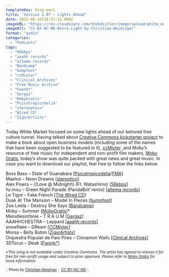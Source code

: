 ```yaml
---
templateKey: blog-post
title: "Session 2.07 – Lights Ahead"
date: 2015-08-16T20:57:13.000Z
imageURL: "https://res.cloudinary.com/thekdizzler/image/upload/white_market/2015/08/CC-BY-SA-Retro-Light-by-Christian-Weidinger-e1439740533329.jpg"
imageAlt: "CC-BY-NC-ND-Retro-Light-by-Christian-Weidinger"
format: "audio"
categories:
  - "Podcasts"
tags:
  - "56kbps"
  - "aaahh records"
  - "altema records"
  - "Bandcamp"
  - "bumpfoot"
  - "ccMixter"
  - "Clinical Archives"
  - "Free Music Archive"
  - "Fwonk*"
  - "Gergaz"
  - "MobyGratis"
  - "Psicotropicodelia"
  - "stereoptico"
  - "Wired CD"
  - "ZigurArtists"
---
```

Today White Market focused on some lights ahead of our beloved free culture tunnel. Having talked about [Creative Commons kickstarter project](https://www.kickstarter.com/projects/creativecommons/made-with-creative-commons-a-book-on-open-business) to make a book about open business models (including some of the names that have been suggested to be featured in it), [ccMixter](http://ccmixter.org/) ,and Moby’s resource of free music for independent and non-profit film makers, [Moby Gratis](http://www.mobygratis.com/), today’s show was quite packed with great news and great music. In case you want to download our playlist, feel free to follow the links below.

Boss Bass – State of Guanabara \[[Psicotropicodelia](http://www.psicotropicodelia.com/blog1/?p=1346)/[FMA](http://freemusicarchive.org/music/Boss_Bass/Love_For_Everyone_Everywhere)\]  
Maeloo – Neon Dreams \[[steroptico](http://www.stereoptico.com/audio/releases/029-maeloo/)\]  
Alex Powrs – //Love @ Midnight\\\\ (Ft. Watashimo) \[[56kbps](http://www.56kbpsrecords.org/robot-waifu-56049/)\]  
fu-mou – Green Night Parade (PandaBoY remix) \[[altema records](http://www.altemarecords.jp/Green_Night_Parade/)\]  
Le Tigre – Fake French \[[The Wired CD](http://freemusicarchive.org/music/Wired_Magazine/The_WIRED_CD_Rip_Sample_Mash_Share)\]  
Dusk At The Mansion – Model In Pieces \[[bumpfoot](http://www.bumpfoot.net/foot209.html)\]  
Zoe.Leela – Destroy She Says \[[Bandcamp](https://zoeleela.bandcamp.com/album/queendom-come)\]  
Moby – Summer \[[MobyGratis](http://www.mobygratis.com/catalog?page=1)\]\*  
Melodiesinfonie – T R A U M \[[Gergaz](https://gergaz.bandcamp.com/album/in-your-mood-ep)\]  
AAAHHCHESTRA – Leppard \[[aaahh records](http://www.aaahh-records.net/aaahhwooo-compilation/)\]  
snowflake – DReam \[[CCMixter](http://dig.ccmixter.org/files/snowflake/34503)\]  
Morsa – Belly Buton \[[ZigurArtists](https://archive.org/details/ZA0004)\]  
Orquestra Popular de Paio Pires – Cinnamon Walls \[[Clinical Archives](https://archive.org/details/ca262_o)\]  
3DTorus – Sleak \[[Fwonk\*](http://fwonk.co.uk/156/)\]

_<small>*This song is not available under Creative Commons. The artist has agreed to release it for free for non-profit usage and subject to prior approval. Please refer to <a href="http://www.mobygratis.com/">Moby Gratis</a> for more information.</small>_

<small>.: Photo by <a href="https://www.flickr.com/photos/ch-weidinger/14466557338/" target="blank">Christian Weidiger</a> :. <a href="https://creativecommons.org/licenses/by-nc-nd/2.0/" target="blank">CC BY-NC-ND</a>&nbsp;:.</small>